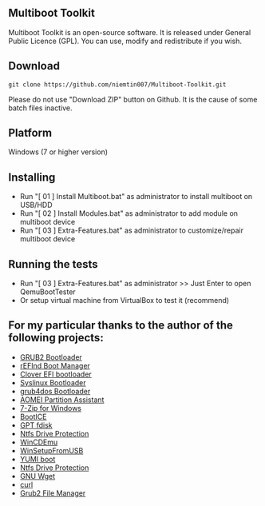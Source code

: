 

## Multiboot Toolkit

   Multiboot Toolkit is an open-source software. It is released under General 
   Public Licence (GPL). You can use, modify and redistribute if you wish. 



## Download
   
   `git clone https://github.com/niemtin007/Multiboot-Toolkit.git`
   
   Please do not use "Download ZIP" button on Github. It is the cause of some batch files inactive.
   


## Platform

   Windows (7 or higher version)



## Installing

 * Run "[ 01 ] Install Multiboot.bat" as administrator to install multiboot on USB/HDD
 * Run "[ 02 ] Install Modules.bat" as administrator to add module on multiboot device
 * Run "[ 03 ] Extra-Features.bat" as administrator to customize/repair multiboot device



## Running the tests

 * Run "[ 03 ] Extra-Features.bat" as administrator >> Just Enter to open QemuBootTester
 * Or setup virtual machine from VirtualBox to test it (recommend)




## For my particular thanks to the author of the following projects:

 * [GRUB2 Bootloader](https://www.gnu.org/software/grubs)
 * [rEFInd Boot Manager](http://www.rodsbooks.com/refind)
 * [Clover EFI bootloader](https://clover-wiki.zetam.org)
 * [Syslinux Bootloader](http://www.syslinux.org)
 * [grub4dos Bootloader](http://grub4dos.chenall.net)
 * [AOMEI Partition Assistant](http://www.disk-partition.com)
 * [7-Zip for Windows](http://www.7-zip.org)
 * [BootICE](http://www.ipauly.com)
 * [GPT fdisk ](http://www.rodsbooks.com/gdisk)
 * [Ntfs Drive Protection](http://www.sordum.org)
 * [WinCDEmu](http://wincdemu.sysprogs.org)
 * [WinSetupFromUSB](http://www.winsetupfromusb.com)
 * [YUMI boot](https://www.pendrivelinux.com)
 * [Ntfs Drive Protection](https://www.sordum.org)
 * [GNU Wget](https://www.gnu.org/software/wget)
 * [curl](https://curl.haxx.se/windows)
 * [Grub2 File Manager](https://a1ive.github.io/grub2-filemanager)
 